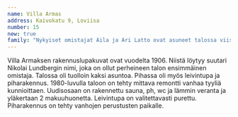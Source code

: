 ```yaml
---
name: Villa Armas
address: Kaivokatu 9, Loviisa
number: 15
new: true
family: "Nykyiset omistajat Aila ja Ari Latto ovat asuneet talossa viisi vuotta.\n– Me olemme yhdennettoista asukkaat talonkirjan mukaan.\nLaton perhe on tehnyt pintaremonttia; tapetoineet, maalanneet seiniä, lattioita, listoja ja kattoja. Myös wc ja keittiö on remontoitu. Nyt sisätilat tuntuvat omanlaisilta.\nTalon emäntä on floristi ja käsityöihminen, joten kaikenlainen käsillä tekeminen on mukavaa ajanvietettä, myös isännälle.\n– Olemme kumpikin asuneet aina omakotitalossa, joten puutarhatyöt ovat mieluista puuhaa. LWT-päivien aikana meillä on pihakirppis ja kaikenlaisia itsetehtyjä käsitöitä myynnissä."
---
```

Villa Armaksen rakennuslupakuvat ovat vuodelta 1906. Niistä löytyy suutari Nikolai Lundbergin nimi, joka on ollut perheineen talon ensimmäinen omistaja. Talossa oli tuolloin kaksi asuntoa. Pihassa oli myös leivintupa ja piharakennus. 1980-luvulla taloon on tehty mittava remontti vanhaa tyyliä kunnioittaen. Uudisosaan on rakennettu sauna, ph, wc ja lämmin veranta ja yläkertaan 2 makuuhuonetta. Leivintupa on valitettavasti purettu. Piharakennus on tehty vanhojen perustusten paikalle.
